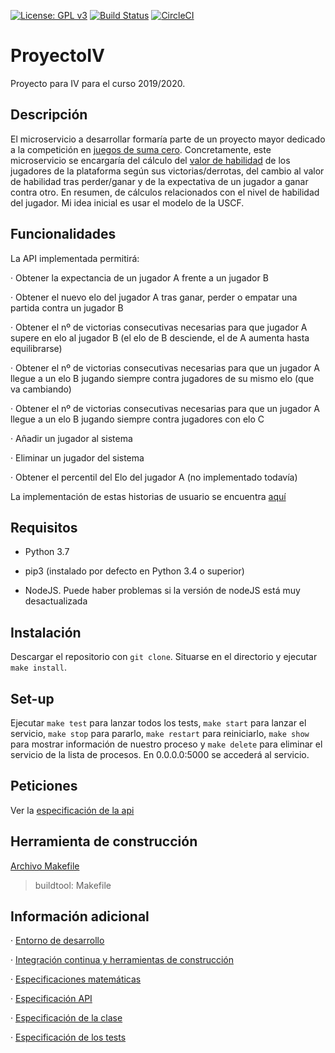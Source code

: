 [![License: GPL v3](https://img.shields.io/badge/License-GPLv3-blue.svg)](https://www.gnu.org/licenses/gpl-3.0) [![Build Status](https://travis-ci.org/davidluque1/ProyectoIV.svg?branch=master)](https://travis-ci.org/davidluque1/ProyectoIV) [![CircleCI](https://circleci.com/gh/davidluque1/ProyectoIV.svg?style=svg)](https://circleci.com/gh/davidluque1/ProyectoIV.svg?style=svg)

# ProyectoIV

Proyecto para IV para el curso 2019/2020.


## Descripción

El microservicio a desarrollar formaría parte de un proyecto mayor dedicado a la competición en [juegos de suma cero](https://en.wikipedia.org/wiki/Zero-sum_game). Concretamente, este microservicio se encargaría del cálculo del [valor de habilidad](https://en.wikipedia.org/wiki/Elo_rating_system) de los jugadores de la plataforma según sus victorias/derrotas, del cambio al valor de habilidad tras perder/ganar y de la expectativa de un jugador a ganar contra otro. En resumen, de cálculos relacionados con el nivel de habilidad del jugador. Mi idea inicial es usar el modelo de la USCF.

## Funcionalidades

La API implementada permitirá:

· Obtener la expectancia de un jugador A frente a un jugador B

· Obtener el nuevo elo del jugador A tras ganar, perder o empatar una partida contra un jugador B

· Obtener el nº de victorias consecutivas necesarias para que jugador A supere en elo al jugador B (el elo de B desciende, el de A aumenta hasta equilibrarse)

· Obtener el nº de victorias consecutivas necesarias para que un jugador A llegue a un elo B jugando siempre contra jugadores de su mismo elo (que va cambiando)

· Obtener el nº de victorias consecutivas necesarias para que un jugador A llegue a un elo B jugando siempre contra jugadores con elo C

· Añadir un jugador al sistema

· Eliminar un jugador del sistema

· Obtener el percentil del Elo del jugador A (no implementado todavía)

La implementación de estas historias de usuario se encuentra [aquí](https://github.com/davidluque1/ProyectoIV/blob/master/docs/especificacion_api.md)


## Requisitos

* Python 3.7 

* pip3 (instalado por defecto en Python 3.4 o superior)

* NodeJS. Puede haber problemas si la versión de nodeJS está muy desactualizada

## Instalación

Descargar el repositorio con `git clone`. Situarse en el directorio y ejecutar `make install`. 

## Set-up

Ejecutar `make test` para lanzar todos los tests, `make start` para lanzar el servicio, `make stop` para pararlo, `make restart` para reiniciarlo, `make show` para mostrar información de nuestro proceso y `make delete` para eliminar el servicio de la lista de procesos. En 0.0.0.0:5000 se accederá al servicio.

## Peticiones

Ver la [especificación de la api](https://github.com/davidluque1/ProyectoIV/blob/master/docs/especificacion_api.md)


## Herramienta de construcción
[Archivo Makefile](https://github.com/davidluque1/ProyectoIV/blob/master/Makefile)

> buildtool: Makefile

## Información adicional

· [Entorno de desarrollo](https://github.com/davidluque1/ProyectoIV/blob/master/docs/entorno.md)

· [Integración continua y herramientas de construcción](https://github.com/davidluque1/ProyectoIV/blob/master/docs/ci_herramientas_construccion.md)

· [Especificaciones matemáticas](https://github.com/davidluque1/ProyectoIV/blob/master/docs/especificaciones_matematicas.md)

· [Especificación API](https://github.com/davidluque1/ProyectoIV/blob/master/docs/especificacion_api.md)

· [Especificación de la clase](https://github.com/davidluque1/ProyectoIV/blob/master/docs/especificaciones_clase.md)

· [Especificación de los tests](https://github.com/davidluque1/ProyectoIV/blob/master/docs/especificaciones_tests.md)




